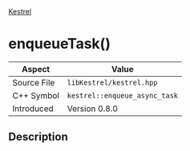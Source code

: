 [Kestrel](index)
# enqueueTask()
| Aspect | Value |
| --- | --- |
| Source File | `libKestrel/kestrel.hpp` |
| C++ Symbol | `kestrel::enqueue_async_task` |
| Introduced | Version 0.8.0 |
## Description

